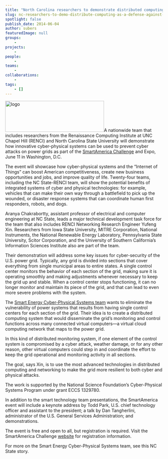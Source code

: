 ```yaml
---
title: "North Carolina researchers to demonstrate distributed computing as a defense against power grid cyber attacks"
slug: nc-researchers-to-demo-distribute-computing-as-a-defense-against-cyber-attacks
spotlight: false
publish_date: 2014-06-04
author: subers
featuredImage: null
groups:
    - 
projects:
    - 
people:
    - 
teams: 
    - 
collaborations:
    - 
tags:
    - []
---
```

<img class="alignleft size-full wp-image-13381" src="http://www.renci.org/wp-content/uploads/2014/06/logo.png" alt="logo" width="316" height="99" />A nationwide team that includes researchers from the Renaissance Computing Institute at UNC Chapel Hill (RENCI) and North Carolina State University will demonstrate how innovative cyber-physical systems can be used to prevent cyber attacks on power grids as part of the <a href="http://smartamerica.org/expo/" target="_blank">SmartAmerica Challenge</a> and Expo, June 11 in Washington, D.C.  <!--more-->

The event will showcase how cyber-physical systems and the “Internet of Things” can boost American competitiveness, create new business opportunities and jobs, and improve quality of life. Twenty-four teams, including the NC State-RENCI team, will show the potential benefits of integrated systems of cyber and physical technologies: for example, vehicles that can make their own way through a battlefield to pick up the wounded, or disaster response systems that can coordinate human first responders, robots, and dogs.



Aranya Chakrabortty, assistant professor of electrical and computer engineering at NC State, leads a major technical development task force for the team that also includes RENCI Networking Research Engineer Yufeng Xin. Researchers from Iowa State University, MITRE Corporation, National Instruments, the National Renewable Energy Laboratory, Pennsylvania State University, Scitor Corporation, and the University of Southern California’s Information Sciences Institute also are part of the team.

Their demonstration will address some key issues for cyber-security of the U.S. power grid. Typically, any grid is divided into sections that cover everything from single municipal areas to entire states. A single control center monitors the behavior of each section of the grid, making sure it is operating smoothly and making adjustments whenever necessary to keep the grid up and stable. When a control center stops functioning, it can no longer monitor and maintain its piece of the grid, and that can lead to even more severe problems with the system.

The <a href="http://smartamerica.org/teams/smart-energy-cps/" target="_blank">Smart Energy Cyber-Physical Systems team</a> wants to eliminate the vulnerability of power systems that results from having single control centers for each section of the grid. Their idea is to create a distributed computing system that would disseminate the grid’s monitoring and control functions across many connected virtual computers—a virtual cloud computing network that maps to the power grid.

In this kind of distributed monitoring system, if one element of the control system is compromised by a cyber attack, weather damage, or for any other reason, other virtual computers could step in and coordinate the effort to keep the grid operational and monitoring activity in all sections.

The goal, says Xin, is to use the most advanced technologies in distributed computing and networking to make the grid more resilient to both cyber and physical attacks.

The work is supported by the National Science Foundation’s Cyber-Physical Systems Program under grant ECCS 1329780.

In addition to the smart technology team presentations, the SmartAmerica event will include a keynote address by Todd Park, U.S. chief technology officer and assistant to the president; a talk by Dan Tangherlini, administrator of the U.S. General Services Administration; and demonstrations.

The event is free and open to all, but registration is required. Visit the SmartAmerica Challenge <a href="http://smartamerica.org/expo/" target="_blank">website</a> for registration information.

For more on the Smart Energy Cyber-Physical Systems team, see this NC State story.
